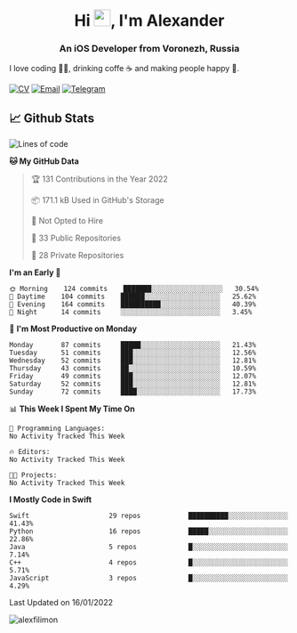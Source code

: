 <h1 align="center">Hi <img src="https://raw.githubusercontent.com/MartinHeinz/MartinHeinz/master/wave.gif" width="30px">, I'm Alexander</h1>
<h3 align="center">An iOS Developer from Voronezh, Russia</h3>

I love coding 👨‍💻, drinking coffe ☕️ and making people happy 🎊.

[![CV](https://img.shields.io/badge/CV-Александр%20Филимонов-14b420)](http://alexfilimon.github.io/)
[![Email](https://img.shields.io/badge/Email-as.filimonov@mail.ru-f39f37)](mailto:as.filimonov@mail.ru)
[![Telegram](https://img.shields.io/badge/Telegram-alexfilimon-1686b1)](https://t.me/alexfilimon)

## 📈 Github Stats

<!--START_SECTION:waka-->
![Lines of code](https://img.shields.io/badge/From%20Hello%20World%20I%27ve%20Written-248%20Thousand%20lines%20of%20code-blue)

**🐱 My GitHub Data** 

> 🏆 131 Contributions in the Year 2022
 > 
> 📦 171.1 kB Used in GitHub's Storage 
 > 
> 🚫 Not Opted to Hire
 > 
> 📜 33 Public Repositories 
 > 
> 🔑 28 Private Repositories  
 > 
**I'm an Early 🐤** 

```text
🌞 Morning    124 commits    ███████░░░░░░░░░░░░░░░░░░   30.54% 
🌆 Daytime    104 commits    ██████░░░░░░░░░░░░░░░░░░░   25.62% 
🌃 Evening    164 commits    ██████████░░░░░░░░░░░░░░░   40.39% 
🌙 Night      14 commits     ░░░░░░░░░░░░░░░░░░░░░░░░░   3.45%

```
📅 **I'm Most Productive on Monday** 

```text
Monday       87 commits     █████░░░░░░░░░░░░░░░░░░░░   21.43% 
Tuesday      51 commits     ███░░░░░░░░░░░░░░░░░░░░░░   12.56% 
Wednesday    52 commits     ███░░░░░░░░░░░░░░░░░░░░░░   12.81% 
Thursday     43 commits     ██░░░░░░░░░░░░░░░░░░░░░░░   10.59% 
Friday       49 commits     ███░░░░░░░░░░░░░░░░░░░░░░   12.07% 
Saturday     52 commits     ███░░░░░░░░░░░░░░░░░░░░░░   12.81% 
Sunday       72 commits     ████░░░░░░░░░░░░░░░░░░░░░   17.73%

```


📊 **This Week I Spent My Time On** 

```text
💬 Programming Languages: 
No Activity Tracked This Week

🔥 Editors: 
No Activity Tracked This Week

🐱‍💻 Projects: 
No Activity Tracked This Week

```

**I Mostly Code in Swift** 

```text
Swift                    29 repos            ██████████░░░░░░░░░░░░░░░   41.43% 
Python                   16 repos            █████░░░░░░░░░░░░░░░░░░░░   22.86% 
Java                     5 repos             █░░░░░░░░░░░░░░░░░░░░░░░░   7.14% 
C++                      4 repos             █░░░░░░░░░░░░░░░░░░░░░░░░   5.71% 
JavaScript               3 repos             █░░░░░░░░░░░░░░░░░░░░░░░░   4.29%

```



 Last Updated on 16/01/2022
<!--END_SECTION:waka-->

<img align="center" src="https://github-readme-stats.vercel.app/api?username=alexfilimon&show_icons=true" alt="alexfilimon" />

